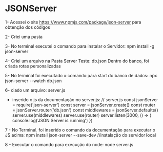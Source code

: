 # JSONServer

1- Acessei o site https://www.npmjs.com/package/json-server para obtenção dos códigos

2- Criei uma pasta

3- No terminal executei o comando para instalar o Servidor:
npm install -g json-server

4- Criei um arquivo na Pasta Server Teste: db.json
 Dentro do banco, foi criada rotas personalizadas
 
5- No terminal foi executado o comando para start do banco de dados:
npx json-server --watch db.json

6- ciado um arquivo: server.js
- inserido o js da documentação no server.js:
// server.js
const jsonServer = require('json-server')
const server = jsonServer.create()
const router = jsonServer.router('db.json')
const middlewares = jsonServer.defaults()
server.use(middlewares)
server.use(router)
server.listen(3000, () => {
console.log('JSON Server is running')
})

7 - No Terminal, foi inserido o comando da documentação para executar o JS acima:
npm install json-server --save-dev //Instalação do servidor local

8 - Executar o comando para execução do node:
node server.js
